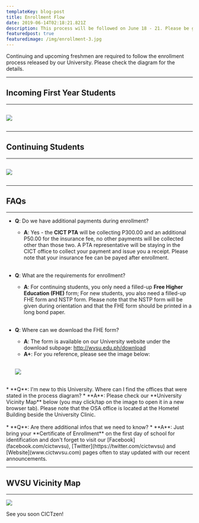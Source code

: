 ```yaml
---
templateKey: blog-post
title: Enrollment Flow
date: 2019-06-14T02:18:21.821Z
description: This process will be followed on June 18 - 21. Please be guided accordingly.
featuredpost: true
featuredimage: /img/enrollment-3.jpg
---
```

Continuing and upcoming freshmen are required to follow the enrollment  process released by our University. Please check the diagram for the details.

<hr />

## Incoming First Year Students

<hr />

<div style="overflow-x:scroll">

![](/img/first-year-enroll.svg)

</div>

<hr />

## Continuing Students

<hr />

<div style="overflow-x:scroll">

![](/img/old-stud-enroll.svg)

</div>

<hr />

## FAQs

<hr />

* **Q**: Do we have additional payments during enrollment?
  * **A**: Yes - the **CICT PTA** will be collecting P300.00 and an additional P50.00 for the insurance fee, no other payments will be collected other than those two. A PTA representative will be staying in the CICT office to collect your payment and issue you a receipt. Please note that your insurance fee can be payed after enrollment.<br /><br/> 
* **Q**: What are the requirements for enrollment?
  * **A**: For continuing students, you only need a filled-up **Free Higher Education (FHE)** form; For new students, you also need a filled-up FHE form and NSTP form. Please note that the NSTP form will be given during orientation and that the FHE form should be printed in a long bond paper.<br /><br/>
* **Q**: Where can we download the FHE form?
  * **A**: The form is available on our University website under the download subpage: <http://wvsu.edu.ph/download>
  * **A+**: For you reference, please see the image below:<br/><br/>

  ![](/img/scholarship-form.png)
<br/>
* **Q**: I'm new to this University. Where can I find the offices that were stated in the process diagram?
  * **A**: Please check our **University Vicinity Map** below (you may click/tap on the image to open it in a new browser tab). Please note that the OSA office is located at the Hometel Building beside the University Clinic.<br/><br/>
* **Q**: Are there additional infos that we need to know?
  * **A**: Just bring your **Certificate of Enrollment** on the first day of school for identification and don't forget to visit our [Facebook](facebook.com/cictwvsu), [Twitter](https://twitter.com/cictwvsu) and [Website](www.cictwvsu.com) pages often to stay updated with our recent announcements.

<hr />

## WVSU Vicinity Map

<hr />

![](/img/map-guide.jpg)

See you soon CICTzen!
